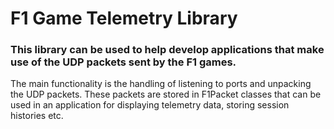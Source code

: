 # F1 Game Telemetry Library

### This library can be used to help develop applications that make use of the UDP packets sent by the F1 games.

The main functionality is the handling of listening to ports and unpacking the UDP packets. These packets are stored in F1Packet classes that can be used in an application for displaying telemetry data, storing session histories etc.
